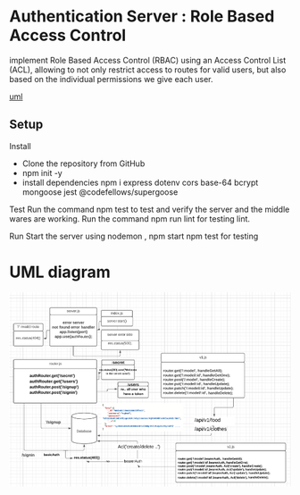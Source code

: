 # Authentication Server : Role Based Access Control

implement Role Based Access Control (RBAC) using an Access Control List (ACL), allowing to not only restrict access to routes for valid users, but also based on the individual permissions we give each user.

[uml ](https://auth-api-raghad8.herokuapp.com/)


## Setup
Install

* Clone the repository from GitHub
* npm init -y
* install dependencies npm i express dotenv cors base-64 bcrypt mongoose jest @codefellows/supergoose 

Test
Run the command npm test to test and verify the server and the middle wares are working.
Run the command npm run lint for testing lint.

Run
Start the server using nodemon , npm start
npm test for testing 


# UML diagram 

![diagram ](./lab8.PNG)


